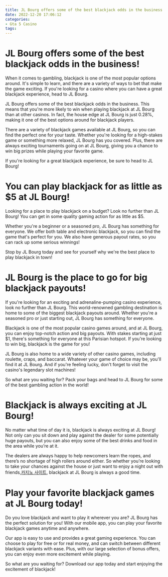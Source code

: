 ```yaml
---
title: JL Bourg offers some of the best blackjack odds in the business!
date: 2022-12-20 17:06:12
categories:
- Gta 5 Casino
tags:
---
```



#  JL Bourg offers some of the best blackjack odds in the business!

When it comes to gambling, blackjack is one of the most popular options around. It's simple to learn, and there are a variety of ways to bet that make the game exciting. If you're looking for a casino where you can have a great blackjack experience, head to JL Bourg.

JL Bourg offers some of the best blackjack odds in the business. This means that you're more likely to win when playing blackjack at JL Bourg than at other casinos. In fact, the house edge at JL Bourg is just 0.28%, making it one of the best options around for blackjack players.

There are a variety of blackjack games available at JL Bourg, so you can find the perfect one for your taste. Whether you're looking for a high-stakes game or something more relaxed, JL Bourg has you covered. Plus, there are always exciting tournaments going on at JL Bourg, giving you a chance to win big prizes while playing your favorite game.

If you're looking for a great blackjack experience, be sure to head to JL Bourg!

#  You can play blackjack for as little as $5 at JL Bourg!

Looking for a place to play blackjack on a budget? Look no further than JL Bourg! You can get in some quality gaming action for as little as $5.

Whether you're a beginner or a seasoned pro, JL Bourg has something for everyone. We offer both table and electronic blackjack, so you can find the game that's perfect for you. We also have generous payout rates, so you can rack up some serious winnings!

Stop by JL Bourg today and see for yourself why we're the best place to play blackjack in town!

#  JL Bourg is the place to go for big blackjack payouts!

If you're looking for an exciting and adrenaline-pumping casino experience, look no further than JL Bourg. This world-renowned gambling destination is home to some of the biggest blackjack payouts around. Whether you're a seasoned pro or just starting out, JL Bourg has something for everyone.

Blackjack is one of the most popular casino games around, and at JL Bourg, you can enjoy top-notch action and big payouts. With stakes starting at just $1, there's something for everyone at this Parisian hotspot. If you're looking to win big, blackjack is the game for you!

JL Bourg is also home to a wide variety of other casino games, including roulette, craps, and baccarat. Whatever your game of choice may be, you'll find it at JL Bourg. And if you're feeling lucky, don't forget to visit the casino's legendary slot machines!

So what are you waiting for? Pack your bags and head to JL Bourg for some of the best gambling action in the world!

#  Blackjack is always exciting at JL Bourg!

No matter what time of day it is, blackjack is always exciting at JL Bourg! Not only can you sit down and play against the dealer for some potentially huge payouts, but you can also enjoy some of the best drinks and food in the area while you’re at it.

The dealers are always happy to help newcomers learn the ropes, and there’s no shortage of high rollers around either. So whether you’re looking to take your chances against the house or just want to enjoy a night out with friends,[카지노 사이트](https://choegocasino.com/), blackjack at JL Bourg is always a good time.

#  Play your favorite blackjack games at JL Bourg today!

Do you love blackjack and want to play it wherever you are? JL Bourg has the perfect solution for you! With our mobile app, you can play your favorite blackjack games anytime and anywhere.

Our app is easy to use and provides a great gaming experience. You can choose to play for free or for real money, and can switch between different blackjack variants with ease. Plus, with our large selection of bonus offers, you can enjoy even more excitement while playing.

So what are you waiting for? Download our app today and start enjoying the excitement of blackjack!